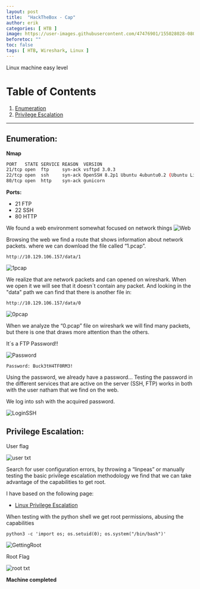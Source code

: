 ```yaml
---
layout: post
title:  "HackTheBox - Cap"
author: erik
categories: [ HTB ]
image: https://user-images.githubusercontent.com/47476901/155028028-080441a0-fed4-4803-a9f3-969c92736b41.png
beforetoc: ""
toc: false
tags: [ HTB, Wireshark, Linux ]
---
```

Linux machine easy level

# Table of Contents
1. [Enumeration](#enumeration)
2. [Privilege Escalation](#escalation)

---

## Enumeration: <a name="enumeration"></a>


**Nmap**

```bash
PORT   STATE SERVICE REASON  VERSION
21/tcp open  ftp     syn-ack vsftpd 3.0.3
22/tcp open  ssh     syn-ack OpenSSH 8.2p1 Ubuntu 4ubuntu0.2 (Ubuntu Linux; protocol 2.0)
80/tcp open  http    syn-ack gunicorn
```

**Ports:**
- 21 FTP
- 22 SSH
- 80 HTTP 

We found a web environment somewhat focused on network things
![Web](https://user-images.githubusercontent.com/47476901/141170229-f0762df1-57c5-44bb-823b-e402b2d302e8.png)


Browsing the web we find a route that shows information about network packets. where we can download the file called “1.pcap”.

```
http://10.129.106.157/data/1

```
![1pcap](https://user-images.githubusercontent.com/47476901/141170248-eea2f741-3a98-4a4e-9bb1-4f9986ab68fb.png)

We realize that are network packets and can opened on wireshark. When we open it we will see that it doesn´t contain any packet. And looking in the "data" path we can find that there is another file in:
```
http://10.129.106.157/data/0
```

![0pcap](https://user-images.githubusercontent.com/47476901/141170263-9a3d6f2a-42ca-4628-b94a-2977e732f491.png)


When we analyze the “0.pcap” file on wireshark we will find many packets, but there is one that draws more attention than the others.

It´s a FTP Password!!

![Password](https://user-images.githubusercontent.com/47476901/141170277-101ce843-2cc6-47ea-bb84-9a1a9af5767b.png)


```
Password: Buck3tH4TF0RM3!
```

Using the password, we already have a password… Testing the password in the different services that are active on the server (SSH, FTP) works in both with the user natham that we find on the web.

We log into ssh with the acquired password.

![LoginSSH](https://user-images.githubusercontent.com/47476901/141170299-30efd216-a9aa-489a-848f-0a97c841f014.png)


## Privilege Escalation: <a name="escalation"></a>

User flag

![user txt](https://user-images.githubusercontent.com/47476901/141170309-fdc03c47-20d2-4ca1-ad48-a9b1021b64fd.png)


Search for user configuration errors, by throwing a “linpeas” or manually testing the basic privilege escalation methodology we find that we can take advantage of the capabilities to get root.

I have based on the following page:
- <a href="https://www.hackingarticles.in/linux-privilege-escalation-using-capabilities" target="_blank">Linux Privilege Escalation</a>

When testing with the python shell we get root permissions, abusing the capabilities

```python3
python3 -c 'import os; os.setuid(0); os.system("/bin/bash")'
```

![GettingRoot](https://user-images.githubusercontent.com/47476901/141170328-c0785a8a-3b9b-458c-8d67-f4ce3f549829.png)


Root Flag

![root txt](https://user-images.githubusercontent.com/47476901/141170351-6e3d7ff6-2c59-45ba-838a-5670bd67a1f7.png)

**Machine completed**
